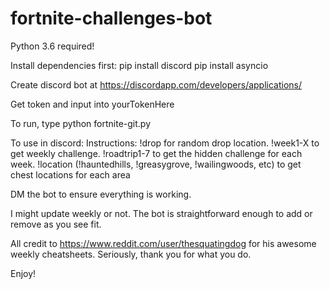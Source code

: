 # fortnite-challenges-bot

Python 3.6 required!

Install dependencies first:
pip install discord
pip install asyncio

Create discord bot at https://discordapp.com/developers/applications/

Get token and input into yourTokenHere

To run, type python fortnite-git.py

To use in discord: Instructions: !drop for random drop location. !week1-X to get weekly challenge. !roadtrip1-7 to get the hidden challenge for each week. !location (!hauntedhills, !greasygrove, !wailingwoods, etc) to get chest locations for each area

DM the bot to ensure everything is working.

I might update weekly or not. The bot is straightforward enough to add or remove as you see fit.

All credit to https://www.reddit.com/user/thesquatingdog for his awesome weekly cheatsheets. Seriously, thank you for what you do.

Enjoy!
